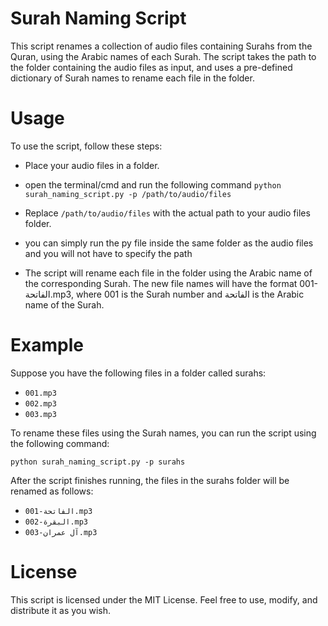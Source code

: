 # Surah Naming Script
This script renames a collection of audio files containing Surahs from the Quran, using the Arabic names of each Surah. The script takes the path to the folder containing the audio files as input, and uses a pre-defined dictionary of Surah names to rename each file in the folder.

# Usage
To use the script, follow these steps:

- Place your audio files in a folder.
- open the terminal/cmd and run the following command
`python surah_naming_script.py -p /path/to/audio/files`
- Replace `/path/to/audio/files` with the actual path to your audio files folder.
- you can simply run the py file inside the same folder as the audio files and you will not have to specify the path

- The script will rename each file in the folder using the Arabic name of the corresponding Surah. The new file names will have the format 001-الفاتحة.mp3, where 001 is the Surah number and الفاتحة is the Arabic name of the Surah.
# Example
Suppose you have the following files in a folder called surahs:
- `001.mp3`
- `002.mp3`
- `003.mp3`

To rename these files using the Surah names, you can run the script using the following command:

`python surah_naming_script.py -p surahs`

After the script finishes running, the files in the surahs folder will be renamed as follows:

- `001-الفاتحة.mp3`
- `002-البقرة.mp3`
- `003-آل عمران.mp3`
# License
This script is licensed under the MIT License. Feel free to use, modify, and distribute it as you wish.
